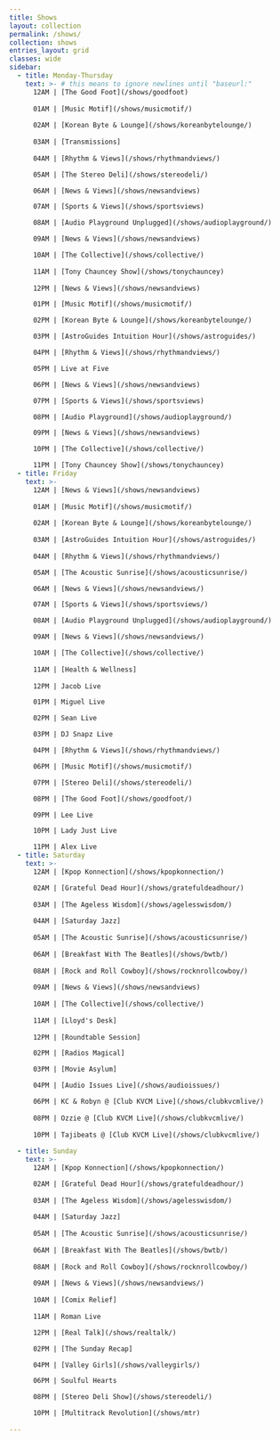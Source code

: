```yaml
---
title: Shows
layout: collection
permalink: /shows/
collection: shows
entries_layout: grid
classes: wide
sidebar: 
  - title: Monday-Thursday
    text: >- # this means to ignore newlines until "baseurl:"  
      12AM | [The Good Foot](/shows/goodfoot)
  
      01AM | [Music Motif](/shows/musicmotif/)
  
      02AM | [Korean Byte & Lounge](/shows/koreanbytelounge/)
  
      03AM | [Transmissions]
  
      04AM | [Rhythm & Views](/shows/rhythmandviews/)

      05AM | [The Stereo Deli](/shows/stereodeli/)

      06AM | [News & Views](/shows/newsandviews)

      07AM | [Sports & Views](/shows/sportsviews)

      08AM | [Audio Playground Unplugged](/shows/audioplayground/)

      09AM | [News & Views](/shows/newsandviews)

      10AM | [The Collective](/shows/collective/)
      
      11AM | [Tony Chauncey Show](/shows/tonychauncey)
      
      12PM | [News & Views](/shows/newsandviews)

      01PM | [Music Motif](/shows/musicmotif/)

      02PM | [Korean Byte & Lounge](/shows/koreanbytelounge/)

      03PM | [AstroGuides Intuition Hour](/shows/astroguides/)

      04PM | [Rhythm & Views](/shows/rhythmandviews/)

      05PM | Live at Five

      06PM | [News & Views](/shows/newsandviews)

      07PM | [Sports & Views](/shows/sportsviews)

      08PM | [Audio Playground](/shows/audioplayground/)

      09PM | [News & Views](/shows/newsandviews)

      10PM | [The Collective](/shows/collective/)

      11PM | [Tony Chauncey Show](/shows/tonychauncey)
  - title: Friday
    text: >- 
      12AM | [News & Views](/shows/newsandviews)
  
      01AM | [Music Motif](/shows/musicmotif/)
  
      02AM | [Korean Byte & Lounge](/shows/koreanbytelounge/)
  
      03AM | [AstroGuides Intuition Hour](/shows/astroguides/)
  
      04AM | [Rhythm & Views](/shows/rhythmandviews/)

      05AM | [The Acoustic Sunrise](/shows/acousticsunrise/)

      06AM | [News & Views](/shows/newsandviews/)

      07AM | [Sports & Views](/shows/sportsviews/)

      08AM | [Audio Playground Unplugged](/shows/audioplayground/)

      09AM | [News & Views](/shows/newsandviews/)

      10AM | [The Collective](/shows/collective/)
      
      11AM | [Health & Wellness]
      
      12PM | Jacob Live

      01PM | Miguel Live

      02PM | Sean Live

      03PM | DJ Snapz Live

      04PM | [Rhythm & Views](/shows/rhythmandviews/)

      06PM | [Music Motif](/shows/musicmotif/)

      07PM | [Stereo Deli](/shows/stereodeli/)

      08PM | [The Good Foot](/shows/goodfoot/)

      09PM | Lee Live

      10PM | Lady Just Live

      11PM | Alex Live
  - title: Saturday
    text: >-
      12AM | [Kpop Konnection](/shows/kpopkonnection/)

      02AM | [Grateful Dead Hour](/shows/gratefuldeadhour/)
      
      03AM | [The Ageless Wisdom](/shows/agelesswisdom/)
      
      04AM | [Saturday Jazz]
      
      05AM | [The Acoustic Sunrise](/shows/acousticsunrise/)
      
      06AM | [Breakfast With The Beatles](/shows/bwtb/)
      
      08AM | [Rock and Roll Cowboy](/shows/rocknrollcowboy/)
      
      09AM | [News & Views](/shows/newsandviews)
      
      10AM | [The Collective](/shows/collective/)
      
      11AM | [Lloyd's Desk]
      
      12PM | [Roundtable Session]

      02PM | [Radios Magical]

      03PM | [Movie Asylum]

      04PM | [Audio Issues Live](/shows/audioissues/)

      06PM | KC & Robyn @ [Club KVCM Live](/shows/clubkvcmlive/)
      
      08PM | Ozzie @ [Club KVCM Live](/shows/clubkvcmlive/)
      
      10PM | Tajibeats @ [Club KVCM Live](/shows/clubkvcmlive/)
      
  - title: Sunday  
    text: >-
      12AM | [Kpop Konnection](/shows/kpopkonnection/)

      02AM | [Grateful Dead Hour](/shows/gratefuldeadhour/)
      
      03AM | [The Ageless Wisdom](/shows/agelesswisdom/)
      
      04AM | [Saturday Jazz]
      
      05AM | [The Acoustic Sunrise](/shows/acousticsunrise/)
      
      06AM | [Breakfast With The Beatles](/shows/bwtb/)
      
      08AM | [Rock and Roll Cowboy](/shows/rocknrollcowboy/)
      
      09AM | [News & Views](/shows/newsandviews/)
      
      10AM | [Comix Relief]
      
      11AM | Roman Live

      12PM | [Real Talk](/shows/realtalk/)

      02PM | [The Sunday Recap]

      04PM | [Valley Girls](/shows/valleygirls/)

      06PM | Soulful Hearts

      08PM | [Stereo Deli Show](/shows/stereodeli/)

      10PM | [Multitrack Revolution](/shows/mtr)
      
---
```

